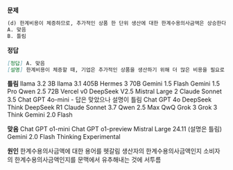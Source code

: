 **문제**
```markdown
(d) 한계비용이 체증하므로, 추가적인 상품 한 단위 생산에 대한 한계수용의사금액은 상승한다.
A. 맞음
B. 틀림
```

**정답**
```markdown
[정답] A. 맞음
[설명] 한계비용이 체증할 때, 기업은 추가적인 상품을 생산하기 위해 더 많은 비용을 필요로 하게 되고, 이로 인해 그 상품을 판매할 때 더 높은 가격을 받아야 하므로, 한계수용의사금액이 상승하게 된다. 이는 시장에서 가격 결정과 공급량에 영향을 미치는 요인이다.
```

**틀림**
llama 3.2 3B
llama 3.1 405B
Hermes 3 70B
Gemini 1.5 Flash
Gemini 1.5 Pro
Qwen 2.5 72B
Vercel v0
DeepSeek V2.5
Mistral Large 2
Claude Sonnet 3.5
Chat GPT 4o-mini - 답은 맞았으나 설명이 틀림
Chat GPT 4o
DeepSeek Think
DeepSeek R1
Claude Sonnet 3.7
Qwen 2.5 Max QwQ
Grok 3
Grok 3 Think
Gemini 2.0 Flash

**맞음**
Chat GPT o1-mini
Chat GPT o1-preview
Mistral Large 24.11 (설명은 틀림)
Gemini 2.0 Flash Thinking Experimental

**원인**
한계수용의사금액에 대한 용어를 헷갈림
생산자의 한계수용의사금액인지 소비자의 한계수용의사금액인지를 문맥에서 유추해내는 것에 서투름
